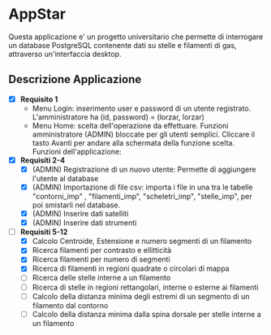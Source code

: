 # AppStar
Questa applicazione e' un progetto universitario che permette di interrogare un database PostgreSQL contenente dati su stelle e filamenti di gas, attraverso un'interfaccia desktop.

## Descrizione Applicazione
- [x] __Requisito 1__
	- Menu Login: inserimento user e password di un utente registrato. L'amministratore ha (id, password) = (lorzar, lorzar)
	- Menu Home: scelta dell'operazione da effettuare. Funzioni amministratore (ADMIN) bloccate per gli utenti semplici. Cliccare il 	   tasto Avanti per andare alla schermata della funzione scelta. Funzioni dell'applicazione:
- [x] __Requisiti 2-4__
	- [x] (ADMIN) Registrazione di un nuovo utente: Permette di aggiungere l'utente al database
	- [x] (ADMIN) Importazione di file csv: importa i file in una tra le tabelle "contorni_imp" , "filamenti_imp", 				"scheletri_imp", "stelle_imp", per poi smistarli nel database.
	- [x] (ADMIN) Inserire dati satelliti
	- [x] (ADMIN) Inserire dati strumenti
- [ ] __Requisiti 5-12__
	- [x] Calcolo Centroide, Estensione e numero segmenti di un filamento
	- [x] Ricerca filamenti per contrasto e ellitticità
	- [x] Ricerca filamenti per numero di segmenti
	- [x] Ricerca di filamenti in regioni quadrate o circolari di mappa
	- [ ] Ricerca delle stelle interne a un filamento
	- [ ] Ricerca di stelle in regioni rettangolari, interne o esterne ai filamenti
	- [ ] Calcolo della distanza minima degli estremi di un segmento di un filamento dal contorno
	- [ ] Calcolo della distanza minima dalla spina dorsale per stelle interne a un filamento
